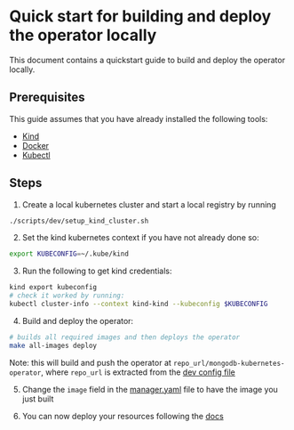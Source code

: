 # Quick start for building and deploy the operator locally

This document contains a quickstart guide to build and deploy the operator locally.


## Prerequisites
This guide assumes that you have already installed the following tools:

* [Kind](https://kind.sigs.k8s.io/)
* [Docker](https://www.docker.com/)
* [Kubectl](https://kubernetes.io/docs/tasks/tools/install-kubectl/)


## Steps

1. Create a local kubernetes cluster and start a local registry by running

```sh
./scripts/dev/setup_kind_cluster.sh
```

2. Set the kind kubernetes context if you have not already done so:
```bash
export KUBECONFIG=~/.kube/kind
```

3. Run the following to get kind credentials:

```sh
kind export kubeconfig
# check it worked by running:
kubectl cluster-info --context kind-kind --kubeconfig $KUBECONFIG
```

4. Build and deploy the operator:

```sh
# builds all required images and then deploys the operator
make all-images deploy
```


Note: this will build and push the operator at `repo_url/mongodb-kubernetes-operator`, where `repo_url` is extracted from the [dev config file](./contributing.md#developing-locally)

5. Change the `image` field in the [manager.yaml](../config/manager/manager.yaml) file to have the image you just built

6. You can now deploy your resources following the [docs](../docs/README.md)
